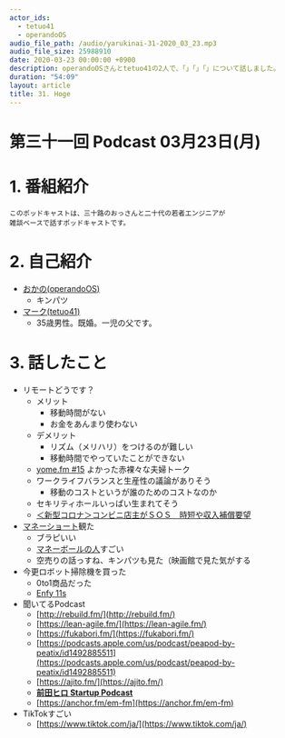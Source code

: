 ```yaml
---
actor_ids:
  - tetuo41
  - operandoOS
audio_file_path: /audio/yarukinai-31-2020_03_23.mp3
audio_file_size: 25988910
date: 2020-03-23 00:00:00 +0900
description: operandoOSさんとtetuo41の2人で、「」「」「」について話しました。
duration: "54:09"
layout: article
title: 31. Hoge
---
```


# 第三十一回 Podcast 03月23日(月)

# 1. 番組紹介
    このポッドキャストは、三十路のおっさんと二十代の若者エンジニアが
    雑談ベースで話すポッドキャストです。

# 2. 自己紹介
- [おかの(operandoOS)](https://twitter.com/operandoOS)
    - キンパツ
- [マーク(tetuo41)](https://twitter.com/tetuo41)
    - 35歳男性。既婚。一児の父です。

# 3. 話したこと
- リモートどうです？
    - メリット
        - 移動時間がない
        - お金をあんまり使わない
    - デメリット
        - リズム（メリハリ）をつけるのが難しい
        - 移動時間でやっていたことができない
    - [yome.fm #15](https://yomefm.github.io/episode/15) よかった赤裸々な夫婦トーク
    - ワークライフバランスと生産性の議論がありそう
        - 移動のコストというが誰のためのコストなのか
    - セキリティホールいっぱい生まれてそう
    - [＜新型コロナ＞コンビニ店主がＳＯＳ　時短や収入補償要望](https://www.tokyo-np.co.jp/article/economics/list/202003/CK2020031102000137.html)
- [マネーショート](https://www.netflix.com/jp/title/80075560)観た
    - ブラピいい
    - [マネーボールの人](https://ja.wikipedia.org/wiki/%E3%83%9E%E3%82%A4%E3%82%B1%E3%83%AB%E3%83%BB%E3%83%AB%E3%82%A4%E3%82%B9)すごい
    - 空売りの話っすね、キンパツも見た（映画館で見た気がする
- 今更ロボット掃除機を買った
    - 0to1商品だった
    - [Enfy 11s](https://www.amazon.co.jp/dp/B07D7TR3D5)
- 聞いてるPodcast
    - [http://rebuild.fm/](http://rebuild.fm/)
    - [https://lean-agile.fm/](https://lean-agile.fm/)
    - [https://fukabori.fm/](https://fukabori.fm/)
    - [https://podcasts.apple.com/us/podcast/peapod-by-peatix/id1492885511](https://podcasts.apple.com/us/podcast/peapod-by-peatix/id1492885511)
    - [https://ajito.fm/](https://ajito.fm/)
    - [**前田ヒロ Startup Podcast**](https://podcasts.apple.com/jp/podcast/hiromaeda-com-startup-podcast/id1320815302)
    - [https://anchor.fm/em-fm](https://anchor.fm/em-fm)
- TikTokすごい
    - [https://www.tiktok.com/ja/](https://www.tiktok.com/ja/)
